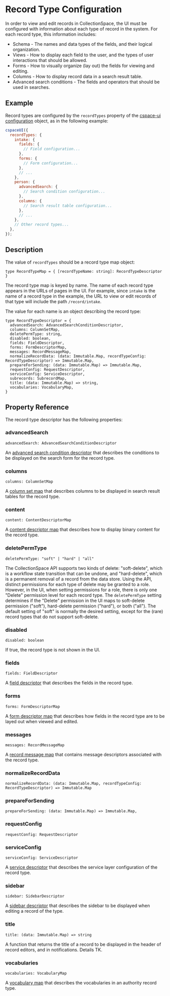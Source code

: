 # Record Type Configuration

In order to view and edit records in CollectionSpace, the UI must be configured with information about each type of record in the system. For each record type, this information includes:

- Schema - The names and data types of the fields, and their logical organization.
- Views - How to display each field to the user, and the types of user interactions that should be allowed.
- Forms - How to visually organize (lay out) the fields for viewing and editing.
- Columns - How to display record data in a search result table.
- Advanced search conditions - The fields and operators that should be used in searches.

## Example

Record types are configured by the `recordTypes` property of the [cspace-ui configuration](../configuration) object, as in the following example:

```JavaScript
cspaceUI({
  recordTypes: {
    intake: {
      fields: {
        // Field configuration...
      },
      forms: {
        // Form configuration...
      },
      // ...
    },
    person: {
      advancedSearch: {
        // Search condition configuration...
      },
      columns: {
        // Search result table configuration...
      },
      // ...
    },
    // Other record types...
  },
});
```

## Description

The value of `recordTypes` should be a record type map object:

```
type RecordTypeMap = { [recordTypeName: string]: RecordTypeDescriptor }
```

The record type map is keyed by name. The name of each record type appears in the URLs of pages in the UI. For example, since `intake` is the name of a record type in the example, the URL to view or edit records of that type will include the path `/record/intake`.

The value for each name is an object describing the record type:

```
type RecordTypeDescriptor = {
  advancedSearch: AdvancedSearchConditionDescriptor,
  columns: ColumnSetMap,
  deletePermType: string,
  disabled: boolean,
  fields: FieldDescriptor,
  forms: FormDescriptorMap,
  messages: RecordMessageMap,
  normalizeRecordData: (data: Immutable.Map, recordTypeConfig: RecordTypeDescriptor) => Immutable.Map,
  prepareForSending: (data: Immutable.Map) => Immutable.Map,
  requestConfig: RequestDescriptor,
  serviceConfig: ServiceDescriptor,
  subrecords: SubrecordMap,
  title: (data: Immutable.Map) => string,
  vocabularies: VocabularyMap,
}
```

## Property Reference

The record type descriptor has the following properties:

### advancedSearch
```
advancedSearch: AdvancedSearchConditionDescriptor
```
An [advanced search condition descriptor](./AdvancedSearchConfiguration.md) that describes the conditions to be displayed on the search form for the record type.

### columns
```
columns: ColumnSetMap
```
A [column set map](./ColumnConfiguration.md) that describes columns to be displayed in search result tables for the record type.

### content
```
content: ContentDescriptorMap
```
A [content descriptor map](./RecordContentConfiguration.md) that describes how to display binary content for the record type.

### deletePermType
```
deletePermType: "soft" | "hard" | "all"
```
The CollectionSpace API supports two kinds of delete: "soft-delete", which is a workflow state transition that can be undone, and "hard-delete", which is a permanent removal of a record from the data store. Using the API, distinct permissions for each type of delete may be granted to a role. However, in the UI, when setting permissions for a role, there is only one "Delete" permission level for each record type. The `deletePermType` setting determines if the "Delete" permission in the UI maps to soft-delete permission ("soft"), hard-delete permission ("hard"), or both ("all"). The default setting of "soft" is normally the desired setting, except for the (rare) record types that do not support soft-delete.

### disabled
```
disabled: boolean
```
If true, the record type is not shown in the UI.

### fields
```
fields: FieldDescriptor
```
A [field descriptor](./FieldConfiguration.md) that describes the fields in the record type.

### forms
```
forms: FormDescriptorMap
```
A [form descriptor map](./FormConfiguration.md) that describes how fields in the record type are to be layed out when viewed and edited.

### messages
```
messages: RecordMessageMap
```
A [record message map](./RecordMessageConfiguration.md) that contains message descriptors associated with the record type.

### normalizeRecordData
```
normalizeRecordData: (data: Immutable.Map, recordTypeConfig: RecordTypeDescriptor) => Immutable.Map
```

### prepareForSending
```
prepareForSending: (data: Immutable.Map) => Immutable.Map,
```

### requestConfig
```
requestConfig: RequestDescriptor
```

### serviceConfig
```
serviceConfig: ServiceDescriptor
```
A [service descriptor](./RecordServiceConfiguration.md) that describes the service layer configuration of the record type.

### sidebar
```
sidebar: SidebarDescriptor
```
A [sidebar descriptor](./RecordSidebarConfiguration.md) that describes the sidebar to be displayed when editing a record of the type.

### title
```
title: (data: Immutable.Map) => string
```
A function that returns the title of a record to be displayed in the header of record editors, and in notifications. Details TK.

### vocabularies
```
vocabularies: VocabularyMap
```
A [vocabulary map](./VocabularyConfiguration.md) that describes the vocabularies in an authority record type.
